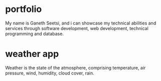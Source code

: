 # portfolio

My name is Ganeth Seetsi, and i can showcase my technical abilities and services through software development, web development, technical programming and database.

# weather app

Weather is the state of the atmosphere, comprising temperature, air pressure, wind, humidity, cloud cover, rain.


